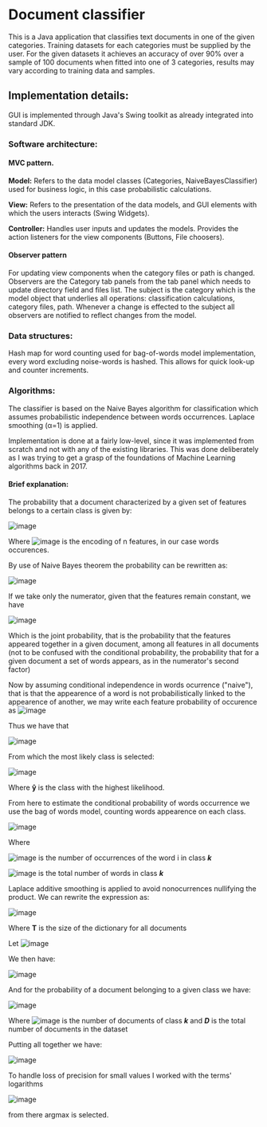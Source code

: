 # Document classifier
This is a Java application that classifies text documents in one of the given categories. Training datasets for each categories must be supplied by the user.
For the given datasets it achieves an accuracy of over 90% over a sample of 100 documents when fitted into one of 3 categories, results may vary according to training data and samples.

## Implementation details:

GUI is implemented through Java's Swing toolkit as already integrated into standard JDK.

### Software architecture:

#### MVC pattern.

<b>Model:</b> Refers to the data model classes (Categories, NaiveBayesClassifier) used for business logic, in this case probabilistic calculations.

<b>View:</b> Refers to the presentation of the data models, and GUI elements with which the users interacts (Swing Widgets).

<b>Controller:</b> Handles user inputs and updates the models. Provides the action listeners for the view components (Buttons, File choosers).

#### Observer pattern
For updating view components when the category files or path is changed.
Observers are the Category tab panels from the tab panel which needs to update directory field and files list. The subject is the category which is the model object that underlies all operations: classification calculations, category files, path. Whenever a change is effected to the subject all observers are notified to reflect changes from the model.

### Data structures:

Hash map for word counting used for bag-of-words model implementation, every word excluding noise-words is hashed. This allows for quick look-up and counter increments.

### Algorithms:

The classifier is based on the Naive Bayes algorithm for classification which assumes probabilistic independence between words occurrences. Laplace smoothing (α=1) is applied.

Implementation is done at a fairly low-level, since it was implemented from scratch and not with any of the existing libraries. This was done deliberately as I was trying to get a grasp of the foundations of Machine Learning algorithms back in 2017.

#### Brief explanation:

The probability that a document characterized by a given set of features belongs to a certain class is given by:

![image](https://github.com/user-attachments/assets/baa4a501-f77e-4368-8bd6-f12665c369fc)

Where ![image](https://github.com/user-attachments/assets/8233d81f-e7c3-4712-bd86-fe323851592e) is the encoding of n features, in our case words occurences.

By use of Naive Bayes theorem the probability can be rewritten as:

![image](https://github.com/user-attachments/assets/9be4cbad-ba55-47de-a2c6-bf4d5d99b40b)

If we take only the numerator, given that the features remain constant, we have

![image](https://github.com/user-attachments/assets/a1bb468e-02b2-4942-a288-53846548783b)

Which is the joint probability, that is the probability that the features appeared together in a given document, among all features in all documents (not to be confused with the conditional probability, the probability that for a given document a set of words appears, as in the numerator's second factor)

Now by assuming conditional independence in words ocurrence ("naive"), that is that the appearence of a word is not probabilistically linked to the appearence of another, we may write each feature probability of occurence as ![image](https://github.com/user-attachments/assets/56e52d1a-fe22-4e33-8ce5-cb49374b6e6b)

Thus we have that 

![image](https://github.com/user-attachments/assets/bed63bb9-777a-46b0-bf50-fb668c97be73)

 From which the most likely class is selected:

![image](https://github.com/user-attachments/assets/761c430a-f9bc-498c-96ec-bec79270a74e)

Where <b>ŷ</b> is the class with the highest likelihood.



From here to estimate the conditional probability of words occurrence we use the bag of words model, counting words appearence on each class.

![image](https://github.com/user-attachments/assets/a5555a92-855c-40e2-8783-e16a828cdd47)

Where 

![image](https://github.com/user-attachments/assets/f3617e5e-87ea-441f-b7b1-49e7ea1a986e) is the number of occurrences of the word i in class <b><i>k</b></i>

![image](https://github.com/user-attachments/assets/91bc2afd-2e09-47dc-9a40-fd495e71147e) is the total number of words in class <b><i>k</b></i>

Laplace additive smoothing is applied to avoid nonocurrences nullifying the product. We can rewrite the expression as:

![image](https://github.com/user-attachments/assets/dc1c42ea-324a-4368-9e52-1cd20997492d) 

Where <b>T</b> is the size of the dictionary for all documents

Let ![image](https://github.com/user-attachments/assets/3cae87c1-43b5-45b3-a924-60768fdf2f24)

We then have:

![image](https://github.com/user-attachments/assets/12814d11-3d24-4668-8a8b-e370aad079d3)

And for the probability of a document belonging to a given class we have:

![image](https://github.com/user-attachments/assets/07e9fd44-fd31-424a-a9a2-22ad2ea875a4)

Where ![image](https://github.com/user-attachments/assets/dc48620b-3e02-422a-a152-11417c199b9a) is the number of documents of class <i><b>k</b></i>
and <i><b>D</b></i> is the total number of documents in the dataset


Putting all together we have:

![image](https://github.com/user-attachments/assets/0290c444-10fa-4d10-93da-90badb31b0b1)

To handle loss of precision for small values I worked with the terms' logarithms 

![image](https://github.com/user-attachments/assets/eb9c8989-c3b7-4916-91fb-936ab061cdc8)

from there argmax is selected.




















